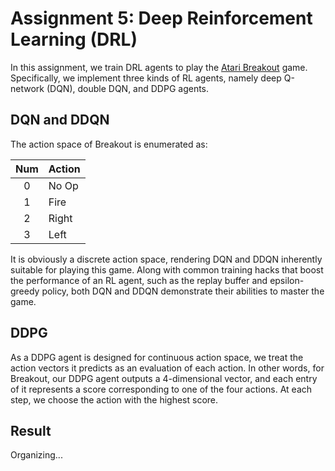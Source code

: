 # Assignment 5: Deep Reinforcement Learning (DRL)

In this assignment, we train DRL agents to play the [Atari Breakout](https://www.gymlibrary.dev/environments/atari/breakout/) game. Specifically, we implement three kinds of RL agents, namely deep Q-network (DQN), double DQN, and DDPG agents. 

## DQN and DDQN
The action space of Breakout is enumerated as:

|Num|Action|
|:-:|---|
|0|No Op|
|1|Fire|
|2|Right|
|3|Left|

It is obviously a discrete action space, rendering DQN and DDQN inherently suitable for playing this game. Along with common training hacks that boost the performance of an RL agent, such as the replay buffer and epsilon-greedy policy, both DQN and DDQN demonstrate their abilities to master the game.

## DDPG
As a DDPG agent is designed for continuous action space, we treat the action vectors it predicts as an evaluation of each action. In other words, for Breakout, our DDPG agent outputs a 4-dimensional vector, and each entry of it represents a score corresponding to one of the four actions. At each step, we choose the action with the highest score.

## Result
Organizing...